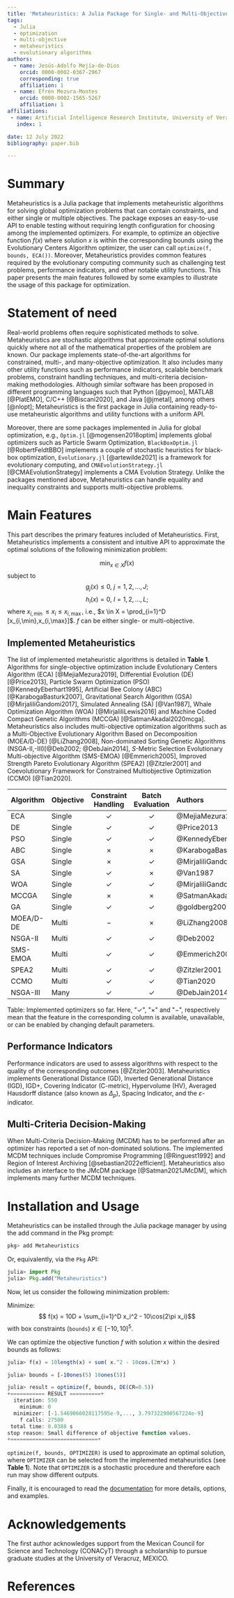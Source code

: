 ```yaml
---
title: 'Metaheuristics: A Julia Package for Single- and Multi-Objective Optimization'
tags:
  - Julia
  - optimization
  - multi-objective
  - metaheuristics
  - evolutionary algorithms
authors:
  - name: Jesús-Adolfo Mejía-de-Dios
    orcid: 0000-0002-0367-2967
    corresponding: true
    affiliation: 1
  - name: Efrén Mezura-Montes
    orcid: 0000-0002-1565-5267 
    affiliation: 1
affiliations:
 - name: Artificial Intelligence Research Institute, University of Veracruz, MEXICO
   index: 1

date: 12 July 2022
bibliography: paper.bib

---
```


# Summary

Metaheuristics is a Julia package that implements metaheuristic algorithms for solving global optimization problems that can contain constraints, and either single or multiple objectives.
The package exposes an easy-to-use API to enable testing without requiring length configuration for choosing among the implemented optimizers. For example, to optimize an objective function $f(x)$ where solution $x$ is within the corresponding bounds using the Evolutionary Centers Algorithm optimizer, the user can call `optimize(f, bounds, ECA())`.
Moreover, Metaheuristics provides common features required by the evolutionary computing community such as challenging test problems, performance indicators, and other notable utility functions.
This paper presents the main features followed by some examples to illustrate the usage of this package for optimization.


# Statement of need

Real-world problems often require sophisticated methods to solve.
Metaheuristics are stochastic algorithms that approximate optimal solutions quickly where not all of the mathematical properties of the problem are known.
Our package implements state-of-the-art algorithms for constrained, multi-, and many-objective optimization.
It also includes many other utility functions such as performance indicators, scalable benchmark problems, constraint handling techniques, and multi-criteria decision-making methodologies.
Although similar software has been proposed in different programming languages such that Python [@pymoo], MATLAB [@PlatEMO], C/C++ [@Biscani2020], and Java [@jmetal], among others [@nlopt];
Metaheuristics is the first package in Julia containing ready-to-use metaheuristic algorithms and utility functions with a uniform API.

Moreover, there are some packages implemented in Julia for global optimization, e.g., `Optim.jl` [@mogensen2018optim] implements global optimizers such as Particle Swarm Optimization, `BlackBoxOptim.jl` [@RobertFeldtBBO] implements a couple of stochastic heuristics for black-box optimization, `Evolutionary.jl` [@artewilde2021] is a framework for evolutionary computing, and `CMAEvolutionStrategy.jl` [@CMAEvolutionStrategy] implements a CMA Evolution Strategy. Unlike the packages mentioned above, Metaheuristics can handle equality and inequality constraints and supports multi-objective problems.

# Main Features

This part describes the primary features included of Metaheuristics.
First, Metaheuristics implements a consistent and intuitive API to approximate the optimal solutions of the following minimization problem:

$$\min_{x\in X} f(x)$$
subject to
$$
g_j(x)  \leq 0,\ j = 1,2,\ldots,J;
$$
$$
h_l(x)  = 0,\ l = 1,2,\ldots,L;
$$
where $x_{i,\min} \leq x_i \leq x_{i,\max}$, i.e., $x \in X = \prod_{i=1}^D [x_{i,\min},x_{i,\max}]$.
$f$ can be either single- or multi-objective.

## Implemented Metaheuristics

The list of implemented metaheuristic algorithms is detailed in **Table 1**.
Algorithms for single-objective optimization include Evolutionary Centers Algorithm (ECA) [@MejiaMezura2019], Differential Evolution (DE) [@Price2013], Particle Swarm Optimization (PSO) [@KennedyEberhart1995], Artificial Bee Colony (ABC) [@KarabogaBasturk2007], Gravitational Search Algorithm (GSA) [@MirjaliliGandomi2017], Simulated Annealing (SA) [@Van1987], Whale Optimization Algorithm (WOA) [@MirjaliliLewis2016] and Machine Coded Compact Genetic Algorithms (MCCGA) [@SatmanAkadal2020mcga].
Metaheuristics also includes multi-objective optimization algorithms such as a Multi-Objective Evolutionary Algorithm Based on Decomposition (MOEA/D-DE) [@LiZhang2008], Non-dominated Sorting Genetic Algorithms (NSGA-II,-III)[@Deb2002; @DebJain2014], $S$-Metric Selection Evolutionary Multi-objective Algorithm  (SMS-EMOA) [@Emmerich2005], Improved Strength Pareto Evolutionary Algorithm (SPEA2) [@Zitzler2001] and Coevolutionary Framework for Constrained Multiobjective Optimization (CCMO) [@Tian2020].

| Algorithm | Objective  | Constraint Handling |  Batch Evaluation     | Authors         |
|---------------|:--------|:----------:|:------------:|:---------------------------|
| ECA       |  Single | $\checkmark$ | $\checkmark$ |  @MejiaMezura2019  |
| DE        |  Single | $\checkmark$ | $\checkmark$ |  @Price2013  |
| PSO       |  Single | $\checkmark$ | $\checkmark$ |  @KennedyEberhart1995  |
| ABC       |  Single | $\times$     | $\times$     |  @KarabogaBasturk2007  |
| GSA       |  Single | $\times$     | $\checkmark$ |  @MirjaliliGandomi2017   |
| SA        |  Single | $\checkmark$ | $\times$     |  @Van1987   |
| WOA       |  Single | $\checkmark$ | $\checkmark$ |  @MirjaliliGandomi2017   |
| MCCGA     |  Single | $\times$     | $\times$     |  @SatmanAkadal2020mcga   |
| GA        |  Single | $\checkmark$ | $\checkmark$ |  @goldberg2002design   |
| MOEA/D-DE |  Multi  | $-$          | $\times$     |  @LiZhang2008   |
| NSGA-II   |  Multi  | $\checkmark$ | $\checkmark$ |  @Deb2002   |
| SMS-EMOA  |  Multi  | $\checkmark$ | $\checkmark$ |  @Emmerich2005   |
| SPEA2     |  Multi  | $\checkmark$ | $\checkmark$ |  @Zitzler2001   |
| CCMO      |  Multi  | $\checkmark$ | $\checkmark$ |  @Tian2020   |
| NSGA-III  |  Many   | $\checkmark$ | $\checkmark$ |  @DebJain2014   |

Table: Implemented optimizers so far. Here, "$\checkmark$", "$\times$" and "$-$", respectively mean that
the feature in the corresponding column is available, unavailable, or can be enabled by changing default parameters.

## Performance Indicators

Performance indicators are used to assess algorithms with respect to the quality of the corresponding outcomes [@Zitzler2003].
Metaheuristics implements Generational Distance (GD), Inverted Generational Distance (IGD), IGD+, Covering Indicator (C-metric),
Hypervolume (HV), Averaged Hausdorff distance (also known as $\Delta_p$), Spacing Indicator, and the $\varepsilon$-indicator.

## Multi-Criteria Decision-Making

When Multi-Criteria Decision-Making (MCDM) has to be performed after an optimizer has reported a set of non-dominated solutions. The implemented MCDM techniques include Compromise Programming [@Ringuest1992] and Region of Interest Archiving [@sebastian2022efficient].
Metaheuristics also includes an interface to the JMcDM package [@Satman2021JMcDM], which implements many further MCDM techniques.

# Installation and Usage

Metaheuristics can be installed through the Julia package manager by using the add command in the Pkg prompt:

```julia
pkg> add Metaheuristics
```
Or, equivalently, via the `Pkg` API:
```julia
julia> import Pkg
julia> Pkg.add("Metaheuristics")
```

Now, let us consider the following minimization problem:

Minimize:
$$ f(x) = 10D + \sum_{i=1}^D x_i^2 - 10\cos(2\pi x_i)$$
with box constraints (`bounds`) $x\in [-10, 10]^5$.

We can optimize the objective function $f$ with solution $x$ within the desired bounds as follows:

```julia
julia> f(x) = 10length(x) + sum( x.^2 - 10cos.(2π*x) )

julia> bounds = [-10ones(5) 10ones(5)]

julia> result = optimize(f, bounds, DE(CR=0.5))
+=========== RESULT ==========+
  iteration: 550
    minimum: 0
  minimizer: [-1.5469066028117595e-9,..., 3.797322900567224e-9]
    f calls: 27500
 total time: 0.0388 s
stop reason: Small difference of objective function values.
+============================+
```

`optimize(f, bounds, OPTIMIZER)` is used to approximate an optimal solution, where `OPTIMIZER` can be selected from the implemented metaheuristics (see **Table 1**). Note that `OPTIMIZER` is a stochastic procedure and therefore each run may show different outputs. 

Finally, it is encouraged to read the [documentation](https://jmejia8.github.io/Metaheuristics.jl/stable/) for more details, options, and examples.

# Acknowledgements

The first author acknowledges support from the Mexican Council for Science and Technology (CONACyT) through a scholarship to pursue graduate studies at the University of Veracruz, MEXICO.

# References
